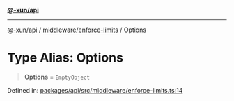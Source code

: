 [**@-xun/api**](../../../README.md)

***

[@-xun/api](../../../README.md) / [middleware/enforce-limits](../README.md) / Options

# Type Alias: Options

> **Options** = `EmptyObject`

Defined in: [packages/api/src/middleware/enforce-limits.ts:14](https://github.com/Xunnamius/api-utils/blob/26ff5418e5bdc48556430bd75dc6bad0dc96e47c/packages/api/src/middleware/enforce-limits.ts#L14)
